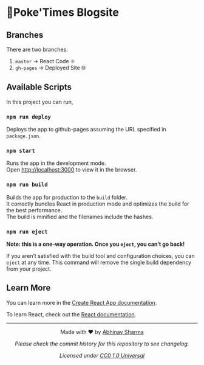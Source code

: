 # 🐩Poke'Times Blogsite

## Branches

There are two branches:

1. `master` → React Code ⚛
2. `gh-pages` → Deployed Site 🌐

## Available Scripts

In this project you can run,

### `npm run deploy`

Deploys the app to github-pages assuming the URL specified in `package.json`.<br />

### `npm start`

Runs the app in the development mode.<br />
Open [http://localhost:3000](http://localhost:3000) to view it in the browser.

### `npm run build`

Builds the app for production to the `build` folder.<br />
It correctly bundles React in production mode and optimizes the build for the best performance. <br/>
The build is minified and the filenames include the hashes.<br />

### `npm run eject`

**Note: this is a one-way operation. Once you `eject`, you can’t go back!**

If you aren’t satisfied with the build tool and configuration choices, you can `eject` at any time. This command will remove the single build dependency from your project.

## Learn More

You can learn more in the [Create React App documentation](https://facebook.github.io/create-react-app/docs/getting-started).

To learn React, check out the [React documentation](https://reactjs.org/).

---

<p align="center">Made with ❤ by <a href="https://abhinavsharma.dev/">Abhinav Sharma</a></p>
<p align="center"><i>Please check the commit history for this repository to see changelog.</i></p>
<p align="center"><i>Licensed under <a href="/LICENSE">CC0 1.0 Universal</a></i></p>
